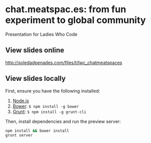 # chat.meatspac.es: from fun experiment to global community

Presentation for Ladies Who Code

## View slides online

http://soledadpenades.com/files/t/lwc_chatmeatspaces

## View slides locally

First, ensure you have the following installed:

1. [Node.js](http://nodejs.org)
2. [Bower](http://bower.io): `$ npm install -g bower`
3. [Grunt](http://gruntjs.com): `$ npm install -g grunt-cli`

Then, install dependencies and run the preview server:

```bash
npm install && bower install
grunt server
```
